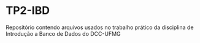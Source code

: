 # TP2-IBD
Repositório contendo arquivos usados no trabalho prático da disciplina de Introdução a Banco de Dados do DCC-UFMG
